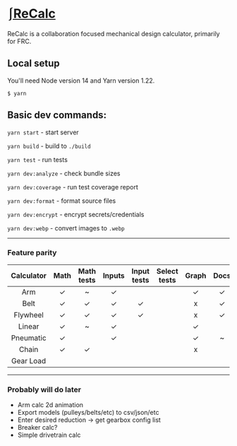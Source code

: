 # [⎰ReCalc](https://reca.lc/)

ReCalc is a collaboration focused mechanical design calculator, primarily for FRC.

## Local setup

You'll need Node version 14 and Yarn version 1.22.

```
$ yarn
```

## Basic dev commands:

`yarn start` - start server

`yarn build` - build to `./build`

`yarn test` - run tests

`yarn dev:analyze` - check bundle sizes

`yarn dev:coverage` - run test coverage report

`yarn dev:format` - format source files

`yarn dev:encrypt` - encrypt secrets/credentials

`yarn dev:webp` - convert images to `.webp`

---

### Feature parity

| Calculator | Math | Math tests | Inputs | Input tests | Select tests | Graph | Docs | Labels |
|:----------:|:----:|:----------:|:------:|:-----------:|:------------:|:-----:|:----:|:------:|
|    Arm     |  ✓   |     ~      |   ✓    |             |              |   ✓   |  ✓   |   ✓    |
|    Belt    |  ✓   |     ✓      |   ✓    |      ✓      |              |   x   |  ✓   |   ✓    |
|  Flywheel  |  ✓   |     ✓      |   ✓    |      ✓      |              |   x   |  ✓   |   ✓    |
|   Linear   |  ✓   |     ~      |   ✓    |             |              |   ✓   |      |   ✓    |
| Pneumatic  |  ✓   |            |   ✓    |             |              |   ✓   |  ~   |   ✓    |
|   Chain    |  ✓   |     ✓      |        |             |              |   x   |      |        |
| Gear Load  |      |            |        |             |              |       |      |        |

---

### Probably will do later

* Arm calc 2d animation
* Export models (pulleys/belts/etc) to csv/json/etc
* Enter desired reduction -> get gearbox config list
* Breaker calc?
* Simple drivetrain calc
